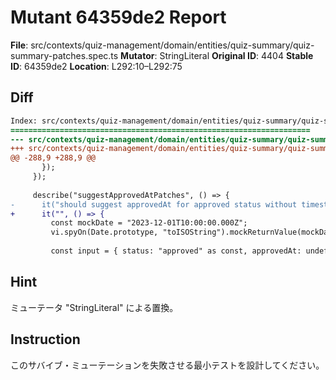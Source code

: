 # Mutant 64359de2 Report

**File**: src/contexts/quiz-management/domain/entities/quiz-summary/quiz-summary-patches.spec.ts
**Mutator**: StringLiteral
**Original ID**: 4404
**Stable ID**: 64359de2
**Location**: L292:10–L292:75

## Diff

```diff
Index: src/contexts/quiz-management/domain/entities/quiz-summary/quiz-summary-patches.spec.ts
===================================================================
--- src/contexts/quiz-management/domain/entities/quiz-summary/quiz-summary-patches.spec.ts	original
+++ src/contexts/quiz-management/domain/entities/quiz-summary/quiz-summary-patches.spec.ts	mutated #4404
@@ -288,9 +288,9 @@
       });
     });
 
     describe("suggestApprovedAtPatches", () => {
-      it("should suggest approvedAt for approved status without timestamp", () => {
+      it("", () => {
         const mockDate = "2023-12-01T10:00:00.000Z";
         vi.spyOn(Date.prototype, "toISOString").mockReturnValue(mockDate);
 
         const input = { status: "approved" as const, approvedAt: undefined };
```

## Hint

ミューテータ "StringLiteral" による置換。

## Instruction

このサバイブ・ミューテーションを失敗させる最小テストを設計してください。
